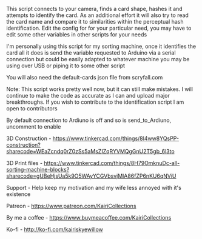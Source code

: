 This script connects to your camera, finds a card shape, hashes it and attempts to identify the card.
As an additional effort it will also try to read the card name and compare it to similarities within the perceptual hash identification. Edit the config for for your particular need, you may have to edit some other variables in other scripts for your needs

I'm personally using this script for my sorting machine, once it identifies the card all it does is send the variable requested to Arduino via a serial connection but could be easily adapted to whatever machine you may be using over USB or piping it to some other script

You will also need the default-cards json file from scryfall.com

Note: This script works pretty well now, but it can still make mistakes. I will continue to make the code as accurate as I can and upload major breakthroughs. If you wish to contribute to the identification script I am open to contributors

By default connection to Ardiuno is off and so is send_to_Ardiuno, uncomment to enable

3D Construction - https://www.tinkercad.com/things/8l4ww8YQsPP-construction?sharecode=WEaZcndq0rZ0zSs5aMsZIZqRYVMQgGnU2T5gb_6l3to

3D Print files - https://www.tinkercad.com/things/8H79OmknuDc-all-sorting-machine-blocks?sharecode=gUBeHjsUa5k9O5WAyYCGVbsvjMlA86fZP6nKU6qNViU



Support - Help keep my motivation and my wife less annoyed with it's existence

Patreon - https://www.patreon.com/KairiCollections

By me a coffee - https://www.buymeacoffee.com/KairiCollections

Ko-fi - http://ko-fi.com/kairiskyewillow
